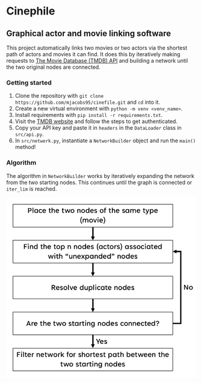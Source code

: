 # Cinephile

## Graphical actor and movie linking software

This project automatically links two movies or two actors via the shortest path of actors and movies it can find. It does this by iteratively making requests to [The Movie Database (TMDB) API](https://developer.themoviedb.org/reference/intro/getting-started) and building a network until the two original nodes are connected. 

### Getting started

1. Clone the repository with `git clone https://github.com/mjacobs95/cinefile.git` and `cd` into it. 
2. Create a new virtual environment with `python -m venv <venv_name>`.
3. Install requirements with `pip install -r requirements.txt`.
4. Visit the [TMDB website](https://developer.themoviedb.org/reference/intro/getting-started) and follow the steps to get authenticated. 
5. Copy your API key and paste it in `headers` in the `DataLoader` class in `src/api.py`.
6. In `src/network.py`, instantiate a `NetworkBuilder` object and run the `main()` method!

### Algorithm

The algorithm in `NetworkBuilder` works by iteratively expanding the network from the two starting nodes. This continues until the graph is connected or `iter_lim` is reached.

![Network building algorithm](/images/algo.png)
